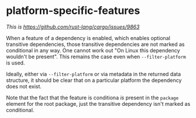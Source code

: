 # platform-specific-features

_This is https://github.com/rust-lang/cargo/issues/9863_

When a feature of a dependency is enabled, which enables optional transitive dependencies, those transitive dependencies are not marked as conditional in any way. One cannot work out "On Linux this dependency wouldn't be present". This remains the case even when `--filter-platform` is used.

Ideally, either via `--filter-platform` or via metadata in the returned data structure, it should be clear that on a particular platform the dependency does not exist.

Note that the fact that the feature is conditiona _is_ present in the `package` element for the root package, just the transitive dependency isn't marked as conditional.
